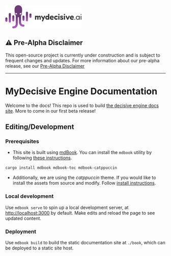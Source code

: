 <img src="src/media/logo.png" alt="MyDecisive logo">

## ⚠️ **Pre-Alpha Disclaimer**
This open-source project is currently under construction and is subject to frequent changes and updates. For more information about our pre-alpha release, see our [Pre-Alpha Disclaimer](./DISCLAIMER.md)

----

# MyDecisive Engine Documentation

Welcome to the docs! This repo is used to build [the decisive engine docs site](https://decisiveai.github.io/mdai-docs/). More to come in our first beta release!

## Editing/Development

### Prerequisites

- This site is built using [mdBook](https://github.com/rust-lang/mdBook). You can install the `mdbook` utility by following [these instructions](https://rust-lang.github.io/mdBook/guide/installation.html).

```sh
cargo install mdbook mdbook-toc mdbook-catppuccin
```

- Additionally, we are using the *catppuccin* theme. If you would like to install the assets from source and modify. Follow [install instructions](https://github.com/catppuccin/mdBook?tab=readme-ov-file).
### Local development

Use `mdbook serve` to spin up a local development server, at [http://localhost:3000](http://localhost:3000) by default. Make edits and reload the page to see updated content.

### Deployment

Use `mdbook build` to build the static documentation site at `./book`, which can be deployed to a static site host.
